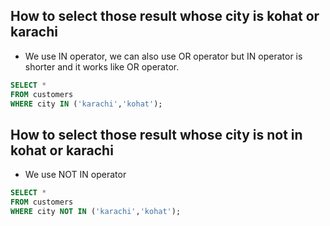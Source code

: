 ## How to select those result whose city is kohat or karachi

 - We use IN operator, we can also use OR operator but IN operator is shorter and it works like OR operator.

 ```sql 
 SELECT *  
 FROM customers 
 WHERE city IN ('karachi','kohat');
 ```

 ## How to select those result whose city is not in kohat or karachi

 - We use NOT IN operator
 
 ```sql 
 SELECT *  
 FROM customers  
 WHERE city NOT IN ('karachi','kohat');
 ```  

 

